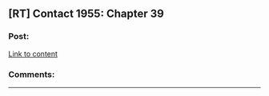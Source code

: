 ## [RT] Contact 1955: Chapter 39

### Post:

[Link to content](https://forums.spacebattles.com/posts/22778718/)

### Comments:

---

